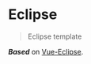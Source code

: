 # Eclipse

> Eclipse template

***Based*** on [Vue-Eclipse](https://github.com/nosferatu500/eclipse-vue).


